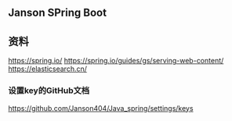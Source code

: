 ## Janson SPring Boot 

## 资料
https://spring.io/
https://spring.io/guides/gs/serving-web-content/
https://elasticsearch.cn/
### 设置key的GitHub文档
https://github.com/Janson404/Java_spring/settings/keys
